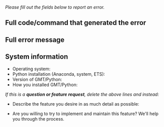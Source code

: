 *Please fill out the fields below to report an error.*

## Full code/command that generated the error

## Full error message

## System information

* Operating system:
* Python installation (Anaconda, system, ETS):
* Version of GMT/Python:
* How you installed GMT/Python:


*If this is a **question or feature request**, delete the above lines and instead:*

* Describe the feature you desire in as much detail as possible:

* Are you willing to try to implement and maintain this feature? 
  We'll help you through the process.

